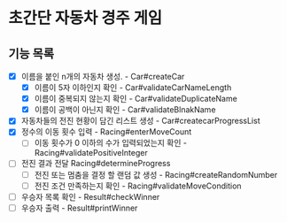 # 초간단 자동차 경주 게임
## 기능 목록
- [x] 이름을 붙인 n개의 자동차 생성. - Car#createCar
  - [x] 이름이 5자 이하인지 확인 - Car#validateCarNameLength
  - [x] 이름이 중복되지 않는지 확인 - Car#validateDuplicateName
  - [x] 이름이 공백이 아닌지 확인 - Car#validateBlnakName
- [x] 자동차들의 전진 현황이 담긴 리스트 생성 - Car#createcarProgressList 
- [x] 정수의 이동 횟수 입력 - Racing#enterMoveCount
  - [ ] 이동 횟수가 0 이하의 수가 입력되었는지 확인 - Racing#validatePositiveInteger
- [ ] 전진 결과 전달 Racing#determineProgress
  - [ ] 전진 또는 멈춤을 결정 할 랜덤 값 생성 - Racing#createRandomNumber 
  - [ ] 전진 조건 만족하는지 확인 - Racing#validateMoveCondition
- [ ] 우승자 목록 확인 - Result#checkWinner
- [ ] 우승자 출력 - Result#printWinner
